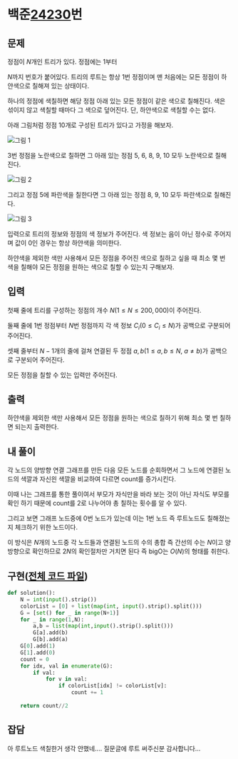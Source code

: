 # 백준[24230](https://www.acmicpc.net/problem/24230)번
## 문제
 정점이 $N$개인 트리가 있다. 정점에는 1부터

$N$까지 번호가 붙어있다. 트리의 루트는 항상 1번 정점이며 맨 처음에는 모든 정점이 하얀색으로 칠해져 있는 상태이다.

하나의 정점에 색칠하면 해당 정점 아래 있는 모든 정점이 같은 색으로 칠해진다. 색은 섞이지 않고 색칠할 때마다 그 색으로 덮어진다. 단, 하얀색으로 색칠할 수는 없다.

아래 그림처럼 정점 10개로 구성된 트리가 있다고 가정을 해보자.

![그림 1](https://upload.acmicpc.net/d60753e6-25d7-4baa-94c3-e99d84ed3d42/-/preview/)

3번 정점을 노란색으로 칠하면 그 아래 있는 정점 5, 6, 8, 9, 10 모두 노란색으로 칠해진다.

![그림 2](https://upload.acmicpc.net/6345e2aa-2c8a-4f59-a274-e9073c61e520/-/preview/)

그리고 정점 5에 파란색을 칠한다면 그 아래 있는 정점 8, 9, 10 모두 파란색으로 칠해진다.

![그림 3](https://upload.acmicpc.net/25b335ab-1493-4ca6-a4a0-87486da7e39d/-/preview/)

입력으로 트리의 정보와 정점의 색 정보가 주어진다. 색 정보는 음이 아닌 정수로 주어지며 값이 0인 경우는 항상 하얀색을 의미한다.

하얀색을 제외한 색만 사용해서 모든 정점을 주어진 색으로 칠하고 싶을 때 최소 몇 번 색을 칠해야 모든 정점을 원하는 색으로 칠할 수 있는지 구해보자.

## 입력
 첫째 줄에 트리를 구성하는 정점의 개수 $N(1 ≤ N ≤ 200,000)$이 주어진다.

 둘째 줄에 1번 정점부터 $N$번 정점까지 각 색 정보 $C_i (0 ≤ C_i ≤ N)$가 공백으로 구분되어 주어진다.

 셋째 줄부터 $N - 1$개의 줄에 걸쳐 연결된 두 정점 $a, b(1 ≤ a, b ≤ N$, $a ≠ b)$가 공백으로 구분되어 주어진다.  

 모든 정점을 칠할 수 있는 입력만 주어진다.

## 출력
 하얀색을 제외한 색만 사용해서 모든 정점을 원하는 색으로 칠하기 위해 최소 몇 번 칠하면 되는지 출력한다.

## 내 풀이
 각 노드의 양방향 연결 그래프를 만든 다음 모든 노드를 순회하면서 그 노드에 연결된 노드의 색깔과 자신읜 색깔을 비교하여 다르면 count를 증가시킨다.

 이때 나는 그래프를 통한 풀이여서 부모가 자식만을 바라 보는 것이 아닌 자식도 부모를 확인 하기 때문에 count를 2로 나누어야 총 칠하는 횟수를 알 수 있다.

 그리고 보면 그래프 노드중에 0번 노드가 있는데 이는 1번 노드 즉 루트노드도 칠해졌는지 체크하기 위한 노드이다.

 이 방식은 $N$개의 노드중 각 노드들과 연결된 노드의 수의 총합 즉 간선의 수는 $N$이고 양방향으로 확인하므로 $2N$의 확인절차만 거치면 된다 즉 bigO는 $O(N)$의 형태를 취한다.

## 구현([전체 코드 파일](/baekjoon/24230트리색칠하기/c.py))
``` python
def solution():
	N = int(input().strip())
	colorList = [0] + list(map(int, input().strip().split()))
	G = [set() for _ in range(N+1)]
	for _ in range(1,N):
		a,b = list(map(int,input().strip().split()))
		G[a].add(b)
		G[b].add(a)
	G[0].add(1)
	G[1].add(0)
	count = 0
	for idx, val in enumerate(G):
		if val:
			for v in val:
				if colorList[idx] != colorList[v]:
					count += 1
	
	return count//2
```

## 잡담
 아 루트노드 색칠한거 생각 안했네.... 질문글에 루트 써주신분 감사합니다...
